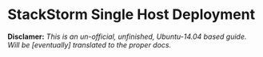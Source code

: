 # StackStorm Single Host Deployment

**Disclamer:** *This is an un-official, unfinished, Ubuntu-14.04 based guide. Will be [eventually] translated to the proper docs.*

